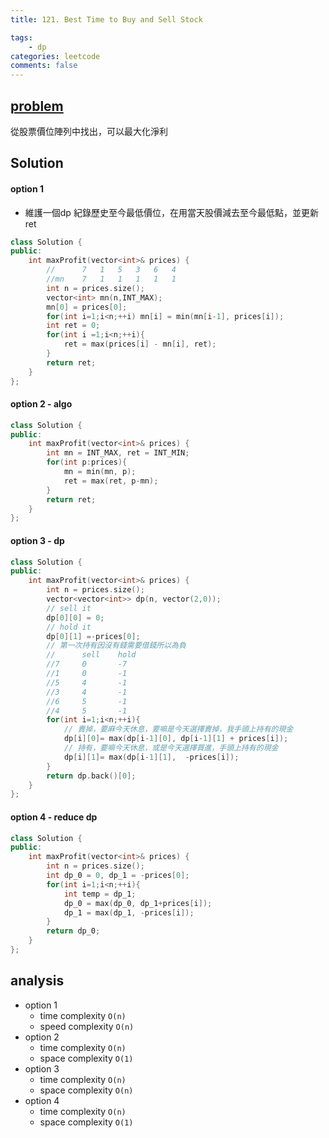 ```yaml
---
title: 121. Best Time to Buy and Sell Stock

tags:  
    - dp
categories: leetcode
comments: false
---
```




## [problem](https://leetcode.com/problems/best-time-to-buy-and-sell-stock/)

從股票價位陣列中找出，可以最大化淨利



## Solution

#### option 1
- 維護一個dp 紀錄歷史至今最低價位，在用當天股價減去至今最低點，並更新ret

```c++
class Solution {
public:
    int maxProfit(vector<int>& prices) {
        //      7   1   5   3   6   4
        //mn    7   1   1   1   1   1
        int n = prices.size();
        vector<int> mn(n,INT_MAX);
        mn[0] = prices[0];
        for(int i=1;i<n;++i) mn[i] = min(mn[i-1], prices[i]);
        int ret = 0;
        for(int i =1;i<n;++i){
            ret = max(prices[i] - mn[i], ret);
        }
        return ret;   
    }
};
```
#### option 2 - algo
```c++
class Solution {
public:
    int maxProfit(vector<int>& prices) {
        int mn = INT_MAX, ret = INT_MIN;
        for(int p:prices){
            mn = min(mn, p);
            ret = max(ret, p-mn);
        }
        return ret;
    }
};
```
#### option 3 - dp
```c++
class Solution {
public:
    int maxProfit(vector<int>& prices) {
        int n = prices.size();
        vector<vector<int>> dp(n, vector(2,0));
        // sell it 
        dp[0][0] = 0;
        // hold it
        dp[0][1] =-prices[0];
        // 第一次持有因沒有錢需要借錢所以為負
        //      sell    hold
        //7     0       -7
        //1     0       -1    
        //5     4       -1
        //3     4       -1
        //6     5       -1
        //4     5       -1
        for(int i=1;i<n;++i){
            // 賣掉，要麻今天休息，要嘛是今天選擇賣掉，我手頭上持有的現金
            dp[i][0]= max(dp[i-1][0], dp[i-1][1] + prices[i]);
            // 持有，要嘛今天休息，或是今天選擇買進，手頭上持有的現金
            dp[i][1]= max(dp[i-1][1],  -prices[i]);
        }
        return dp.back()[0];
    }
};
```
#### option 4 - reduce dp
```c++
class Solution {
public:
    int maxProfit(vector<int>& prices) {
        int n = prices.size();
        int dp_0 = 0, dp_1 = -prices[0];
        for(int i=1;i<n;++i){
            int temp = dp_1;
            dp_0 = max(dp_0, dp_1+prices[i]);
            dp_1 = max(dp_1, -prices[i]);
        }
        return dp_0;
    }
};
```
## analysis
- option 1
    - time complexity `O(n)`
    - speed complexity `O(n)`
- option 2
    - time complexity `O(n)`
    - space complexity `O(1)`
- option 3 
    - time complexity `O(n)`
    - space complexity `O(n)`
- option 4
    - time complexity `O(n)`
    - space complexity `O(1)`